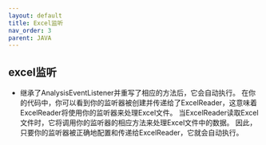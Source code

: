 ```yaml
---
layout: default
title: Excel监听
nav_order: 3
parent: JAVA
---
```


## excel监听

- 继承了AnalysisEventListener并重写了相应的方法后，它会自动执行。
  在你的代码中，你可以看到你的监听器被创建并传递给了ExcelReader，这意味着ExcelReader将使用你的监听器来处理Excel文件。
  当ExcelReader读取Excel文件时，它将调用你的监听器的相应方法来处理Excel文件中的数据。
  因此，只要你的监听器被正确地配置和传递给ExcelReader，它就会自动执行。
  

